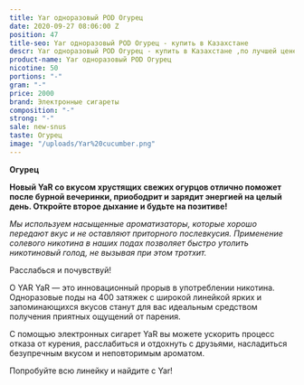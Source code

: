 ```yaml
---
title: Yar одноразовый POD Огурец
date: 2020-09-27 08:06:00 Z
position: 47
title-seo: Yar одноразовый POD Огурец - купить в Казахстане
descr: Yar одноразовый POD Огурец - купить в Казахстане ,по лучшей цене.
product-name: Yar одноразовый POD Огурец
nicotine: 50
portions: "-"
gram: "-"
price: 2000
brand: Электронные сигареты
composition: "-"
strong: "-"
sale: new-snus
taste: Огурец
image: "/uploads/Yar%20cucumber.png"
---
```


**Огурец**

**Новый YaR со вкусом хрустящих свежих огурцов отлично поможет после бурной вечеринки, приободрит и зарядит энергией на целый день. Откройте второе дыхание и будьте на позитиве!**

*Мы используем насыщенные ароматизаторы, которые хорошо передают вкус и не оставляют приторного послевкусия. Применение солевого никотина в наших подах позволяет быстро утолить никотиновый голод, не вызывая при этом тротхит.*

Расслабься и почувствуй!

О YAR YaR — это инновационный прорыв в употреблении никотина. Одноразовые поды на 400 затяжек с широкой линейкой ярких и запоминающихся вкусов станут для вас идеальным средством получения приятных ощущений от парения.

С помощью электронных сигарет YaR вы можете ускорить процесс отказа от курения, расслабиться и отдохнуть с друзьями, насладиться безупречным вкусом и неповторимым ароматом.

Попробуйте всю линейку и найдите с Yar!